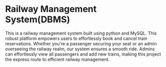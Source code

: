 # Railway Management System(DBMS)

This is a railway management system built using python and MySQL.
This robust platform empowers users to effortlessly book and cancel train reservations. Whether you're a passenger securing your seat or an admin overseeing the railway realm, our system ensures a smooth ride. Admins can effortlessly view all passengers and add new trains, making this project the express route to efficient railway management.
